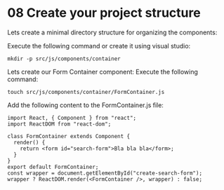 # 08 Create your project structure
Lets create a minimal directory structure for organizing the components:

Execute the following command or create it using visual studio:
```
mkdir -p src/js/components/container
```

Lets create our Form Container component:
Execute the following command:

```
touch src/js/components/container/FormContainer.js
```

Add the following content to the FormContainer.js file:
```
import React, { Component } from "react";
import ReactDOM from "react-dom";

class FormContainer extends Component {
  render() {
    return <form id="search-form">Bla bla bla</form>;
  }
}
export default FormContainer;
const wrapper = document.getElementById("create-search-form");
wrapper ? ReactDOM.render(<FormContainer />, wrapper) : false;
```

